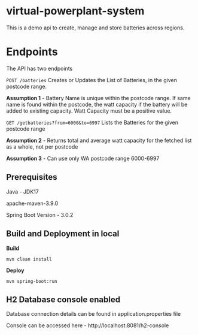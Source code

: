 # virtual-powerplant-system
This is a demo api to create, manage and store batteries across regions.

# Endpoints

The API has two endpoints 

``POST /batteries`` Creates or Updates the List of Batteries, in the given postcode range.

**Assumption 1** - Battery Name is unique within the postcode range. If same name is
found within the postcode, the watt capacity if the battery will be added to existing capacity.
Watt Capacity must be a positive value.


``GET /getbatteries?from=6000&to=6997`` Lists the Batteries for the given postcode range

**Assumption 2** - Returns total and average watt capacity for the fetched list as a whole,
not per postcode

**Assumption 3** - Can use only WA postcode range 6000-6997


## Prerequisites

Java - JDK17

apache-maven-3.9.0

Spring Boot Version - 3.0.2


## Build and Deployment in local

**Build**

``mvn clean install``

**Deploy**

``mvn spring-boot:run``

## H2 Database console enabled

Database connection details can be found in application.properties file

Console can be accessed here - http://localhost:8081/h2-console